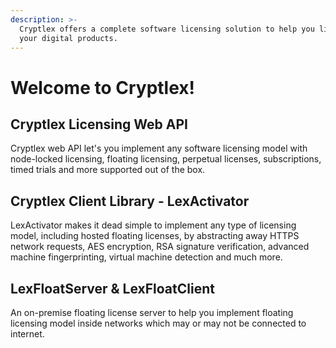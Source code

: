 ```yaml
---
description: >-
  Cryptlex offers a complete software licensing solution to help you license
  your digital products.
---
```


# Welcome to Cryptlex!

## Cryptlex Licensing Web API

Cryptlex web API let's you implement any software licensing model with node-locked licensing, floating licensing, perpetual licenses, subscriptions, timed trials and more supported out of the box. 

## Cryptlex Client Library - LexActivator 

LexActivator makes it dead simple to implement any type of licensing model, including hosted floating licenses, by abstracting away HTTPS network requests, AES encryption, RSA signature verification, advanced machine fingerprinting, virtual machine detection and much more.

## LexFloatServer & LexFloatClient

An on-premise floating license server to help you implement floating licensing model inside networks which may or may not be connected to internet.

